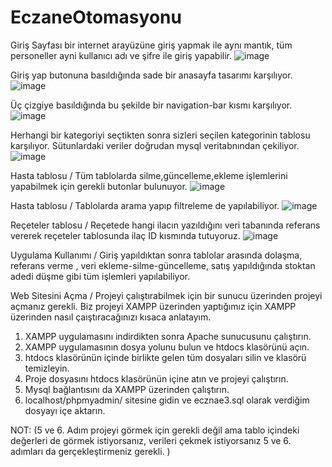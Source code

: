 # EczaneOtomasyonu
Giriş Sayfası bir internet arayüzüne giriş yapmak ile aynı mantık, tüm personeller ayni kullanıcı adı ve şifre ile giriş yapabilir.
![image](https://github.com/YusufUzeyir/EczaneOtomasyonu/assets/92249669/fce1f23f-6367-4113-91b5-cc2358f854a4)

Giriş yap butonuna basıldığında sade bir anasayfa tasarımı karşılıyor.
![image](https://github.com/YusufUzeyir/EczaneOtomasyonu/assets/92249669/355e1ecb-335f-44c4-96d1-5eecafaa3647)

Üç çizgiye basıldığında bu şekilde bir navigation-bar kısmı karşılıyor.
![image](https://github.com/YusufUzeyir/EczaneOtomasyonu/assets/92249669/b6a44626-a6bc-499b-bc67-ec836287f503)

Herhangi bir kategoriyi seçtikten sonra sizleri seçilen kategorinin tablosu karşılıyor. Sütunlardaki veriler doğrudan mysql veritabnından çekiliyor.
![image](https://github.com/YusufUzeyir/EczaneOtomasyonu/assets/92249669/58d57c4a-5b0b-4a1b-a1f7-392f257da0a8)

Hasta tablosu /  Tüm tablolarda silme,güncelleme,ekleme işlemlerini yapabilmek için gerekli butonlar bulunuyor.
![image](https://github.com/YusufUzeyir/EczaneOtomasyonu/assets/92249669/3d30eec2-f3a4-47a6-943e-80610c2a7beb)

Hasta tablosu / Tablolarda arama yapıp filtreleme de yapılabiliyor.
![image](https://github.com/YusufUzeyir/EczaneOtomasyonu/assets/92249669/9e01ec8b-a9ca-4280-8dd0-4675bd5c86f1)

Reçeteler tablosu / Reçetede hangi ilacın yazıldığını veri tabanında referans vererek reçeteler tablosunda ilaç ID kısmında tutuyoruz.
![image](https://github.com/YusufUzeyir/EczaneOtomasyonu/assets/92249669/057c0e6e-54b0-459c-a581-277c425cbfa0)



Uygulama Kullanımı / Giriş yapıldıktan sonra tablolar arasında dolaşma, referans verme , veri ekleme-silme-güncelleme, satış yapıldığında stoktan adedi düşme gibi tüm işlemleri yapılabiliyor.

Web Sitesini Açma / Projeyi çalıştırabilmek için bir sunucu üzerinden projeyi açmanız gerekli. Biz projeyi XAMPP üzerinden yaptığımız için XAMPP üzerinden nasıl çaıştıracağınızı kısaca anlatayım.
1) XAMPP uygulamasını indirdikten sonra Apache sunucusunu çalıştırın.
2) XAMPP uygulamasının dosya yolunu bulun ve htdocs klasörünü açın.
3) htdocs klasörünün içinde birlikte gelen tüm dosyaları silin ve klasörü temizleyin.
4) Proje dosyasını htdocs klasörünün içine atın ve projeyi çalıştırın.
5) Mysql bağlantısını da XAMPP üzerinden çalıştırın.
6) localhost/phpmyadmin/  sitesine gidin ve ecznae3.sql olarak verdiğim dosyayı içe aktarın.

NOT: (5 ve 6. Adım projeyi görmek için gerekli değil ama tablo içindeki değerleri de görmek istiyorsanız, verileri çekmek istiyorsanız 5 ve 6. adımları da gerçekleştirmeniz gerekli. )
